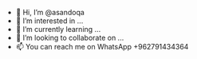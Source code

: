 - 👋 Hi, I’m @asandoqa
- 👀 I’m interested in ...
- 🌱 I’m currently learning ...
- 💞️ I’m looking to collaborate on ...
- 📫 You can reach me on WhatsApp +962791434364

<!---
asandoqa/asandoqa is a ✨ special ✨ repository because its `README.md` (this file) appears on your GitHub profile.
You can click the Preview link to take a look at your changes.
--->
